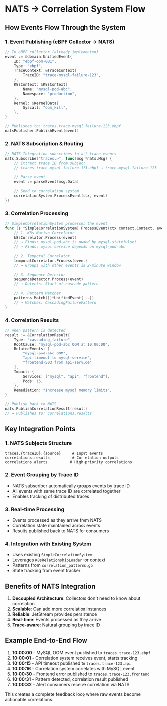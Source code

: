 # NATS → Correlation System Flow

## How Events Flow Through the System

### 1. Event Publishing (eBPF Collector → NATS)

```go
// In eBPF collector (already implemented)
event := &domain.UnifiedEvent{
    ID: "ebpf-oom-001",
    Type: "ebpf",
    TraceContext: &TraceContext{
        TraceID: "trace-mysql-failure-123",
    },
    K8sContext: &K8sContext{
        Name: "mysql-pod-abc",
        Namespace: "production",
    },
    Kernel: &KernelData{
        Syscall: "oom_kill",
    },
}

// Publishes to: traces.trace-mysql-failure-123.ebpf
natsPublisher.PublishEvent(event)
```

### 2. NATS Subscription & Routing

```go
// NATS Integration subscribes to all trace events
nats.Subscribe("traces.>", func(msg *nats.Msg) {
    // Extract trace ID from subject
    // traces.trace-mysql-failure-123.ebpf → trace-mysql-failure-123
    
    // Parse event
    event := parseEvent(msg.Data)
    
    // Send to correlation system
    correlationSystem.ProcessEvent(ctx, event)
})
```

### 3. Correlation Processing

```go
// SimpleCorrelationSystem processes the event
func (s *SimpleCorrelationSystem) ProcessEvent(ctx context.Context, event *UnifiedEvent) {
    // 1. K8s Native Correlator
    k8sCorrelator.Process(event) 
    // → Finds: mysql-pod-abc is owned by mysql-statefulset
    // → Finds: mysql-service depends on mysql-pod-abc
    
    // 2. Temporal Correlator  
    temporalCorrelator.Process(event)
    // → Groups with other events in 2-minute window
    
    // 3. Sequence Detector
    sequenceDetector.Process(event)
    // → Detects: Start of cascade pattern
    
    // 4. Pattern Matcher
    patterns.Match([]*UnifiedEvent{...})
    // → Matches: CascadingFailurePattern
}
```

### 4. Correlation Results

```go
// When pattern is detected
result := &CorrelationResult{
    Type: "cascading_failure",
    RootCause: "mysql-pod-abc OOM at 10:00:00",
    RelatedEvents: [
        "mysql-pod-abc OOM",
        "api-timeout to mysql-service",
        "frontend-503 from api-service"
    ],
    Impact: {
        Services: ["mysql", "api", "frontend"],
        Pods: 15,
    },
    Remediation: "Increase mysql memory limits",
}

// Publish back to NATS
nats.PublishCorrelationResult(result)
// → Publishes to: correlations.results
```

## Key Integration Points

### 1. NATS Subjects Structure
```
traces.{traceID}.{source}     # Input events
correlations.results          # Correlation outputs
correlations.alerts          # High-priority correlations
```

### 2. Event Grouping by Trace ID
- NATS subscriber automatically groups events by trace ID
- All events with same trace ID are correlated together
- Enables tracking of distributed traces

### 3. Real-time Processing
- Events processed as they arrive from NATS
- Correlation state maintained across events
- Results published back to NATS for consumers

### 4. Integration with Existing System
- Uses existing `SimpleCorrelationSystem`
- Leverages `K8sRelationshipLoader` for context
- Patterns from `correlation_patterns.go`
- State tracking from event tracker

## Benefits of NATS Integration

1. **Decoupled Architecture**: Collectors don't need to know about correlation
2. **Scalable**: Can add more correlation instances
3. **Reliable**: JetStream provides persistence
4. **Real-time**: Events processed as they arrive
5. **Trace-aware**: Natural grouping by trace ID

## Example End-to-End Flow

1. **10:00:00** - MySQL OOM event published to `traces.trace-123.ebpf`
2. **10:00:01** - Correlation system receives event, starts tracking
3. **10:00:15** - API timeout published to `traces.trace-123.api`  
4. **10:00:16** - Correlation system correlates with MySQL event
5. **10:00:30** - Frontend error published to `traces.trace-123.frontend`
6. **10:00:31** - Pattern detected, correlation result published
7. **10:00:32** - Alert consumers receive correlation via NATS

This creates a complete feedback loop where raw events become actionable correlations.